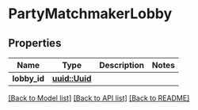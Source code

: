 # PartyMatchmakerLobby

## Properties

Name | Type | Description | Notes
------------ | ------------- | ------------- | -------------
**lobby_id** | [**uuid::Uuid**](uuid::Uuid.md) |  | 

[[Back to Model list]](../README.md#documentation-for-models) [[Back to API list]](../README.md#documentation-for-api-endpoints) [[Back to README]](../README.md)


